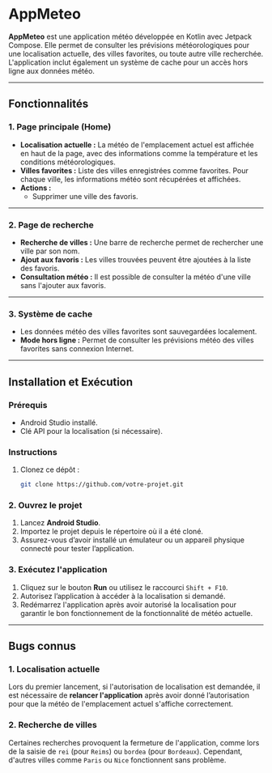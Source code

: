 # AppMeteo

**AppMeteo** est une application météo développée en Kotlin avec Jetpack Compose. Elle permet de consulter les prévisions météorologiques pour une localisation actuelle, des villes favorites, ou toute autre ville recherchée. L'application inclut également un système de cache pour un accès hors ligne aux données météo.

---

## Fonctionnalités

### 1. Page principale (Home)
- **Localisation actuelle :** La météo de l'emplacement actuel est affichée en haut de la page, avec des informations comme la température et les conditions météorologiques.
- **Villes favorites :** Liste des villes enregistrées comme favorites. Pour chaque ville, les informations météo sont récupérées et affichées.
- **Actions :** 
  - Supprimer une ville des favoris.

---

### 2. Page de recherche
- **Recherche de villes :** Une barre de recherche permet de rechercher une ville par son nom.
- **Ajout aux favoris :** Les villes trouvées peuvent être ajoutées à la liste des favoris.
- **Consultation météo :** Il est possible de consulter la météo d'une ville sans l'ajouter aux favoris.

---

### 3. Système de cache
- Les données météo des villes favorites sont sauvegardées localement.
- **Mode hors ligne :** Permet de consulter les prévisions météo des villes favorites sans connexion Internet.

---

## Installation et Exécution

### Prérequis
- Android Studio installé.
- Clé API pour la localisation (si nécessaire).

### Instructions
1. Clonez ce dépôt :
   ```bash
   git clone https://github.com/votre-projet.git
### 2. Ouvrez le projet
1. Lancez **Android Studio**.
2. Importez le projet depuis le répertoire où il a été cloné.
3. Assurez-vous d’avoir installé un émulateur ou un appareil physique connecté pour tester l’application.

### 3. Exécutez l'application
1. Cliquez sur le bouton **Run** ou utilisez le raccourci `Shift + F10`.
2. Autorisez l’application à accéder à la localisation si demandé.
3. Redémarrez l'application après avoir autorisé la localisation pour garantir le bon fonctionnement de la fonctionnalité de météo actuelle.

---

## Bugs connus
### 1. Localisation actuelle
Lors du premier lancement, si l'autorisation de localisation est demandée, il est nécessaire de **relancer l'application** après avoir donné l’autorisation pour que la météo de l'emplacement actuel s'affiche correctement.

### 2. Recherche de villes
Certaines recherches provoquent la fermeture de l'application, comme lors de la saisie de `rei` (pour `Reims`) ou `bordea` (pour `Bordeaux`). Cependant, d'autres villes comme `Paris` ou `Nice` fonctionnent sans problème.

